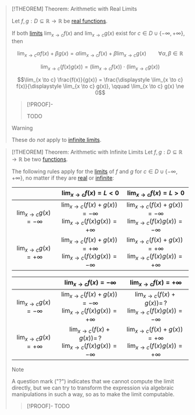 >[!THEOREM] Theorem: Arithmetic with Real Limits
>
>Let $f,g: D\subseteq\mathbb{R} \to \mathbb{R}$ be [real functions](../Real%20Function.md).
>
>If both [limits](Real%20Limits%20of%20a%20Function.md) $\displaystyle \lim_{x \to c} f(x)$ and $\displaystyle \lim_{x \to c} g(x)$ exist for $c \in D \cup \{-\infty, +\infty\}$, then
>
>$$\lim_{x\to c} \alpha f(x) + \beta g(x) = \alpha \lim_{x \to c} f(x) + \beta \lim_{x \to c} g(x) \qquad \forall \alpha, \beta \in \mathbb{R}$$
>
>$$\lim_{x \to c} \left(f(x) g(x)\right) = \left(\lim_{x\to c} f(x)\right) \cdot \left(\lim_{x\to c} g(x)\right)$$
>
>$$\lim_{x \to c} \frac{f(x)}{g(x)} = \frac{\displaystyle \lim_{x \to c} f(x)}{\displaystyle \lim_{x \to c} g(x)}, \qquad \lim_{x \to c} g(x) \ne 0$$
>
>>[!PROOF]-
>>
>>TODO
>>
>
>>[!WARNING]
>>
>>These do *not* apply to [infinite limits](Infinite%20Limits.md).
>>
>

>[!THEOREM] Theorem: Arithmetic with Infinite Limits
>Let $f,g: D\subseteq\mathbb{R} \to \mathbb{R}$ be two [functions](../Real%20Function.md).
>
>The following rules apply for the [limits](Real%20Limits%20of%20a%20Function.md) of $f$ and $g$ for $c \in D \cup \{-\infty, +\infty\}$, no matter if they are [real](Real%20Limits%20of%20a%20Function.md) or [infinite](Infinite%20Limits.md):
>
>||$\displaystyle \lim_{x\to c} f(x) = L \lt 0$|$\displaystyle \lim_{x\to c} f(x) = L \gt 0$|
>|:--:|:--:|:--:|
>|$\displaystyle \lim_{x\to c} g(x) = -\infty$|$\displaystyle \lim_{x\to c} (f(x) + g(x)) = -\infty$ </br> $\displaystyle\lim_{x\to c} (f(x)g(x)) = +\infty$|$\displaystyle \lim_{x\to c} (f(x) + g(x)) = -\infty$ </br> $\displaystyle\lim_{x\to c} (f(x)g(x)) = -\infty$|
>|$\displaystyle \lim_{x\to c} g(x) = + \infty$|$\displaystyle \lim_{x\to c} (f(x) + g(x)) = +\infty$ </br> $\displaystyle\lim_{x\to c} (f(x)g(x)) = -\infty$|$\displaystyle \lim_{x\to c} (f(x) + g(x)) = +\infty$ </br> $\displaystyle\lim_{x\to c} (f(x)g(x)) = +\infty$|
> 
>||$\displaystyle \lim_{x\to c} f(x) = -\infty$|$\displaystyle \lim_{x\to c} f(x) = +\infty$|
>|:--:|:--:|:--:|
>|$\displaystyle \lim_{x\to c} g(x) = -\infty$|$\displaystyle \lim_{x\to c} (f(x) + g(x)) = -\infty$ </br> $\displaystyle\lim_{x\to c} (f(x)g(x)) = +\infty$|$\displaystyle \lim_{x\to c} (f(x) + g(x)) = \, ?$ </br> $\displaystyle\lim_{x\to c} (f(x)g(x)) = -\infty$|
>|$\displaystyle \lim_{x\to c} g(x) = + \infty$|$\displaystyle \lim_{x\to c} (f(x) + g(x)) = \, ?$ </br> $\displaystyle\lim_{x\to c} (f(x)g(x)) = -\infty$|$\displaystyle \lim_{x\to c} (f(x) + g(x)) = +\infty$ </br> $\displaystyle\lim_{x\to c} (f(x)g(x)) = +\infty$|
>
>>[!NOTE]
>>A question mark ("?") indicates that we cannot compute the limit directly, but we can try to transform the expression via algebraic manipulations in such a way, so as to make the limit computable.
>
>>[!PROOF]-
>>TODO